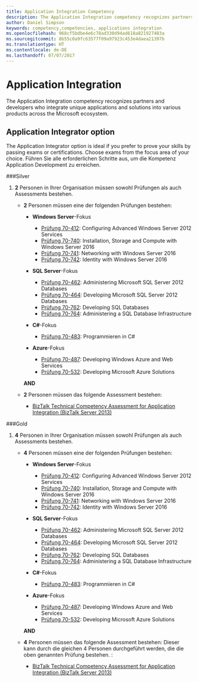 ```yaml
---
title: Application Integration Competency
description: The Application Integration competency recognizes partners and developers who integrate unique applications and solutions into various products across the Microsoft ecosystem.
author: Daniel Simpson
keywords: competency,competencies, applications integration
ms.openlocfilehash: 968cf5bdbe4e6c78ad330d94ad618a821927483a
ms.sourcegitcommit: 8b55c0a9fc63577f09a97923c453e4daea21397b
ms.translationtype: HT
ms.contentlocale: de-DE
ms.lasthandoff: 07/07/2017
---
```

# <a name="application-integration"></a>Application Integration 
The Application Integration competency recognizes partners and developers who integrate unique applications and solutions into various products across the Microsoft ecosystem. 

## <a name="application-integrator-option"></a>Application Integrator option

The Application Integrator option is ideal if you prefer to prove your skills by passing exams or certifications. Choose exams from the focus area of your choice. Führen Sie alle erforderlichen Schritte aus, um die Kompetenz Application Development zu erreichen.

###<a name="silver"></a>Silver
1. **2** Personen in Ihrer Organisation müssen sowohl Prüfungen als auch Assessments bestehen.

    - **2** Personen müssen eine der folgenden Prüfungen bestehen:

        - **Windows Server**-Fokus
            - [Prüfung 70-412](https://www.microsoft.com/en-us/learning/exam-70-412.aspx): Configuring Advanced Windows Server 2012 Services
            - [Prüfung 70-740](https://www.microsoft.com/en-us/learning/exam-70-740.aspx): Installation, Storage and Compute with Windows Server 2016
            - [Prüfung 70-741](https://www.microsoft.com/en-us/learning/exam-70-741.aspx): Networking with Windows Server 2016
            - [Prüfung 70-742](https://www.microsoft.com/en-us/learning/exam-70-742.aspx): Identity with Windows Server 2016

        - **SQL Server**-Fokus

            - [Prüfung 70-462](https://www.microsoft.com/en-us/learning/exam-70-462.aspx): Administering Microsoft SQL Server 2012 Databases
            - [Prüfung 70-464](https://www.microsoft.com/en-us/learning/exam-70-464.aspx): Developing Microsoft SQL Server 2012 Databases
            - [Prüfung 70-762](https://www.microsoft.com/en-us/learning/exam-70-762.aspx): Developing SQL Databases
            - [Prüfung 70-764](https://www.microsoft.com/en-us/learning/exam-70-764.aspx): Administering a SQL Database Infrastructure

        - **C#**-Fokus 

            - [Prüfung 70-483](https://www.microsoft.com/en-us/learning/exam-70-483.aspx): Programmieren in C#

        - **Azure**-Fokus

            - [Prüfung 70-487](https://www.microsoft.com/en-us/learning/exam-70-487.aspx): Developing Windows Azure and Web Services
            - [Prüfung 70-532](https://www.microsoft.com/en-us/learning/exam-70-532.aspx): Developing Microsoft Azure Solutions

        **AND**

    - **2** Personen müssen das folgende Assessment bestehen:

        - [BizTalk Technical Competency Assessment for Application Integration (BizTalk Server 2013)](https://partneruniversity.microsoft.com/?whr=uri:MicrosoftAccount&courseId=12286&scoId=Id3XwITSB_2805299993)

###<a name="gold"></a>Gold
1. **4** Personen in Ihrer Organisation müssen sowohl Prüfungen als auch Assessments bestehen.

    - **4** Personen müssen eine der folgenden Prüfungen bestehen:

        - **Windows Server**-Fokus

            - [Prüfung 70-412](https://www.microsoft.com/en-us/learning/exam-70-412.aspx): Configuring Advanced Windows Server 2012 Services
            - [Prüfung 70-740](https://www.microsoft.com/en-us/learning/exam-70-740.aspx): Installation, Storage and Compute with Windows Server 2016
            - [Prüfung 70-741](https://www.microsoft.com/en-us/learning/exam-70-741.aspx): Networking with Windows Server 2016
            - [Prüfung 70-742](https://www.microsoft.com/en-us/learning/exam-70-742.aspx): Identity with Windows Server 2016

        - **SQL Server**-Fokus

            - [Prüfung 70-462](https://www.microsoft.com/en-us/learning/exam-70-462.aspx): Administering Microsoft SQL Server 2012 Databases
            - [Prüfung 70-464](https://www.microsoft.com/en-us/learning/exam-70-464.aspx): Developing Microsoft SQL Server 2012 Databases
            - [Prüfung 70-762](https://www.microsoft.com/en-us/learning/exam-70-762.aspx): Developing SQL Databases
            - [Prüfung 70-764](https://www.microsoft.com/en-us/learning/exam-70-764.aspx): Administering a SQL Database Infrastructure

        - **C#**-Fokus 

            - [Prüfung 70-483](https://www.microsoft.com/en-us/learning/exam-70-483.aspx): Programmieren in C#

        - **Azure**-Fokus

            - [Prüfung 70-487](https://www.microsoft.com/en-us/learning/exam-70-487.aspx): Developing Windows Azure and Web Services
            - [Prüfung 70-532](https://www.microsoft.com/en-us/learning/exam-70-532.aspx): Developing Microsoft Azure Solutions

        **AND**

    - **4** Personen müssen das folgende Assessment bestehen: Dieser kann durch die gleichen 4 Personen durchgeführt werden, die die oben genannten Prüfung bestehen. :

        - [BizTalk Technical Competency Assessment for Application Integration (BizTalk Server 2013)](https://partneruniversity.microsoft.com/?whr=uri:MicrosoftAccount&courseId=12286&scoId=Id3XwITSB_2805299993)

